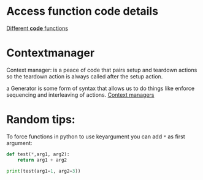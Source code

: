 # Access function code details
[Different __code__ functions](https://youtu.be/7lmCu8wz8ro?list=PLFjq8z-aGyQ4Y3mSWGBptr7SArEsfdWQA&t=2842)

# Contextmanager
Context manager: is a peace of code that pairs setup and teardown actions so the teardown action is always called after the setup action.

a Generator is some form of syntax that allows us to do things like enforce sequencing and interleaving of actions.
[Context managers](https://youtu.be/7lmCu8wz8ro?list=PLFjq8z-aGyQ4Y3mSWGBptr7SArEsfdWQA&t=5761)

# Random tips:

To force functions in python to use keyargument you can add `*` as first argument:

```python
def test(*,arg1, arg2):
    return arg1 + arg2

print(test(arg1=1, arg2=3))

```